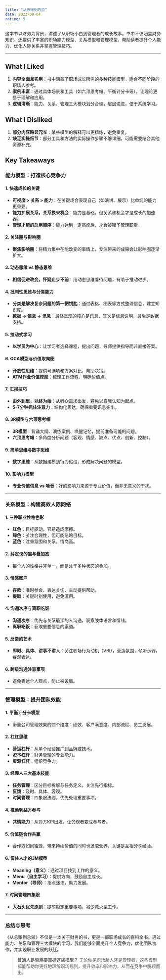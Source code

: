 ```yaml
---
title: "从总账到总监"
date: 2023-09-04
rating: 5
---
```


这本书以财务为背景，讲述了从职场小白到管理者的成长故事。书中不仅涵盖财务知识，还提供了丰富的职场能力模型、关系模型和管理模型，帮助读者提升个人能力、优化人际关系并掌握管理技巧。

<!--more-->

---

## What I Liked

1. **内容全面且实用**：书中涵盖了职场成长所需的多种技能模型，适合不同阶段的职场人参考。
2. **案例丰富**：通过具体场景和工具（如六顶思考帽、平衡计分卡等），让理论更易于理解和应用。
3. **逻辑清晰**：能力、关系、管理三大模块划分合理，层层递进，便于系统学习。

## What I Disliked

1. **部分内容略显冗长**：某些模型的解释可以更精炼，避免重复。
2. **缺乏实操细节**：部分工具和方法的实际操作步骤不够详细，可能需要结合其他资源补充。

## Key Takeaways

### 能力模型：打造核心竞争力

#### 1. **快速成长的关键**
- **可视度 > 关系 > 能力**：在关键场合表现自己（如演讲、展示）比单纯的能力更重要。
- **能力扩展关系，关系换来机会**：能力是基础，但关系和机会才是成长的加速器。
- **管理才能的启用顺序**：能力达到一定高度后，才会被赋予管理职责。

#### 2. **关注圈与影响圈**
- **聚焦影响圈**：将精力集中在能改变的事情上，专注带来的成果会让影响圈逐渐扩大。

#### 3. **动态思维 vs 静态思维**
- **相信促进改变，怀疑止步不前**：用动态思维看待问题，有助于推动进步。

#### 4. **批判性思维与分类能力**
- **分类是解决复杂问题的第一把钥匙**：通过表格、图表等方式整理信息，建立知识库。
- **数据 -> 信息 -> 讯息**：最终呈现的核心是讯息，其次是信息说明，最后是数据支持。

#### 5. **拉动式学习**
- **以学员为中心**：让学习者选择课程，提出问题，导师提供指导而非直接答案。

#### 6. **OCA模型与价值取向图**
- **开放性思维**：提供可选项和方案对比，帮助决策。
- **ATM作业价值模型**：梳理工作流程，明确价值点。

#### 7. **汇报技巧**
- **由外到里，以终为始**：从听众需求出发，避免以自我认知为起点。
- **5-7分钟抓住注意力**：结构化表达，确保重要讯息突出。

#### 8. **3R模型与六顶思考帽**
- **3R模型**：背诵大纲、演练案例、唤醒记忆，提前准备可能的问题。
- **六顶思考帽**：多角度分析问题（客观、情感、缺点、优点、创新、控制）。

#### 9. **简单思维与数字思维**
- **数字思维**：从数据建模到行为假设，形成解决问题的模型。

#### 10. **影响力模型**
- **专业价值信息 vs 噪音**：好的影响力来源于专业价值，而非无意义的干扰。

---

### 关系模型：构建高效人际网络

#### 1. **三种职业性格色彩**
- **红色**：目标驱动，容易造成摩擦。
- **绿色**：关注合理性，但可能忽略目标。
- **蓝色**：注重氛围和关系，情商高。

#### 2. **薛定谔的猫与叠加态**
- 每个人的性格并非单一，而是处于多种状态的叠加。

#### 3. **情感账户**
- **存款**：准时参会、表达关切、主动提供帮助。
- **提取**：关键时刻使用，避免滥用。

#### 4. **沟通次序与离职吃饭**
- **沟通次序**：优先与关系最深的人沟通，观察肢体语言和情绪。
- **离职吃饭**：获取重要信息的渠道。

#### 5. **反馈的艺术**
- **即时、具体、讲事不讲人**：关注职场行为动机（VBI），营造氛围，倾听示弱，客观表达。

#### 6. **跨级沟通注意事项**
- 避免表达个人观点，防止被设局。

---

### 管理模型：提升团队效能

#### 1. **平衡计分卡模型**
- 衡量公司管理效果的四个维度：绩效、客户满意度、内部流程、员工发展。

#### 2. **杠杠思维**
- **营运杠杆**：从单个经验推广到品牌或技术。
- **资本杠杆**：财务管理的专业能力。
- **资源杠杆**：组织竞争力。

#### 3. **经理人三大基本技能**
- **任务管理**：区分目标拆解与任务定义，关注先行指标。
- **反馈**：及时、具体、客观。
- **时间管理**：四象限法则，优先处理重要事项。

#### 4. **推动利益方参与**
- **共情能力**：从对方KPI出发，让旁观者变成参与者。

#### 5. **价值链合作共赢**
- 合作方如同蜜蜂，带来持续价值的同时也汲取营养，关键是互相分享经验。

#### 6. **留住人才的3M模型**
- **Meaning（意义）**：通过项目找到工作的意义。
- **Menu（自主学习）**：提供方向，鼓励自主成长。
- **Mentor（导师）**：指点迷津，助力发展。

#### 7. **时间管理四象限**
- **大石头优先原则**：提前锁定重要事项，减少救火型工作。

---

### 总结与思考
《从总账到总监》不仅是一本关于财务的书，更是一部职场成长的百科全书。通过能力、关系和管理三大模块的学习，我们能够全面提升个人竞争力，优化团队协作，并实现职业发展的跃迁。

> **普通人是否需要掌握这些模型？**
无论你是职场新人还是管理者，这些模型都能帮助你更好地理解职场规则，提升效率和影响力，从而在竞争中脱颖而出。